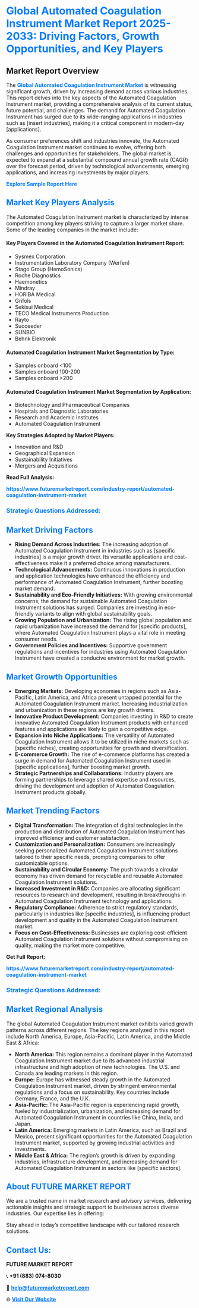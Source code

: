 <h1 style="color: #007BFF;">Global Automated Coagulation Instrument Market Report 2025-2033: Driving Factors, Growth Opportunities, and Key Players</h1>

<section id="overview">
<h2>Market Report Overview</h2>
<p>The <a href="https://www.futuremarketreport.com/industry-report/automated-coagulation-instrument-market" style="color: #007BFF; text-decoration: none;"><strong>Global Automated Coagulation Instrument Market</strong></a> is witnessing significant growth, driven by increasing demand across various industries. This report delves into the key aspects of the Automated Coagulation Instrument market, providing a comprehensive analysis of its current status, future potential, and challenges. The demand for Automated Coagulation Instrument has surged due to its wide-ranging applications in industries such as [insert industries], making it a critical component in modern-day [applications].</p>
<p>As consumer preferences shift and industries innovate, the Automated Coagulation Instrument market continues to evolve, offering both challenges and opportunities for stakeholders. The global market is expected to expand at a substantial compound annual growth rate (CAGR) over the forecast period, driven by technological advancements, emerging applications, and increasing investments by major players.</p>
</section>

<section id="overview">
<p><a href="https://www.futuremarketreport.com/request-sample/reportId=127052" style="color: #007BFF; text-decoration: none;"><strong>Explore Sample Report Here</strong></a></p>
</section>

<section id="key-players">
<h2 style="color: #007BFF;">Market Key Players Analysis</h2>
<p>The Automated Coagulation Instrument market is characterized by intense competition among key players striving to capture a larger market share. Some of the leading companies in the market include:</p>
<h4>Key Players Covered in the Automated Coagulation Instrument Report:</h4>
<ul><li>Sysmex Corporation</li><li>Instrumentation Laboratory Company (Werfen)</li><li>Stago Group (HemoSonics)</li><li>Roche Diagnostics</li><li>Haemonetics</li><li>Mindray</li><li>HORIBA Medical</li><li>Grifols</li><li>Sekisui Medical</li><li>TECO Medical Instruments Production</li><li>Rayto</li><li>Succeeder</li><li>SUNBIO</li><li>Behnk Elektronik</li></ul>
<h4>Automated Coagulation Instrument Market Segmentation by Type:</h4>
<ul><li>Samples onboard &lt;100</li><li>Samples onboard 100-200</li><li>Samples onboard &gt;200</li></ul>

<h4>Automated Coagulation Instrument Market Segmentation by Application:</h4>
<ul><li>Biotechnology and Pharmaceutical Companies</li><li>Hospitals and Diagnostic Laboratories</li><li>Research and Academic Institutes</li><li>Automated Coagulation Instrument</li></ul>
<p><strong>Key Strategies Adopted by Market Players:</strong></p>
<ul>
<li>Innovation and R&D</li>
<li>Geographical Expansion</li>
<li>Sustainability Initiatives</li>
<li>Mergers and Acquisitions</li>
</ul>
</section>

<section>
<p><strong>Read Full Analysis: </strong></p><a href="https://www.futuremarketreport.com/industry-report/automated-coagulation-instrument-market" style="color: #007BFF; text-decoration: none;"><strong>https://www.futuremarketreport.com/industry-report/automated-coagulation-instrument-market</strong></a>
<h3 style="color: #007BFF;">Strategic Questions Addressed:</h3>
</section>

<section id="driving-factors">
<h2 style="color: #007BFF;">Market Driving Factors</h2>
<ul>
<li><strong>Rising Demand Across Industries:</strong> The increasing adoption of Automated Coagulation Instrument in industries such as [specific industries] is a major growth driver. Its versatile applications and cost-effectiveness make it a preferred choice among manufacturers.</li>
<li><strong>Technological Advancements:</strong> Continuous innovations in production and application technologies have enhanced the efficiency and performance of Automated Coagulation Instrument, further boosting market demand.</li>
<li><strong>Sustainability and Eco-Friendly Initiatives:</strong> With growing environmental concerns, the demand for sustainable Automated Coagulation Instrument solutions has surged. Companies are investing in eco-friendly variants to align with global sustainability goals.</li>
<li><strong>Growing Population and Urbanization:</strong> The rising global population and rapid urbanization have increased the demand for [specific products], where Automated Coagulation Instrument plays a vital role in meeting consumer needs.</li>
<li><strong>Government Policies and Incentives:</strong> Supportive government regulations and incentives for industries using Automated Coagulation Instrument have created a conducive environment for market growth.</li>
</ul>
</section>

<section id="growth-opportunities">
<h2 style="color: #007BFF;">Market Growth Opportunities</h2>
<ul>
<li><strong>Emerging Markets:</strong> Developing economies in regions such as Asia-Pacific, Latin America, and Africa present untapped potential for the Automated Coagulation Instrument market. Increasing industrialization and urbanization in these regions are key growth drivers.</li>
<li><strong>Innovative Product Development:</strong> Companies investing in R&D to create innovative Automated Coagulation Instrument products with enhanced features and applications are likely to gain a competitive edge.</li>
<li><strong>Expansion into Niche Applications:</strong> The versatility of Automated Coagulation Instrument allows it to be utilized in niche markets such as [specific niches], creating opportunities for growth and diversification.</li>
<li><strong>E-commerce Growth:</strong> The rise of e-commerce platforms has created a surge in demand for Automated Coagulation Instrument used in [specific applications], further boosting market growth.</li>
<li><strong>Strategic Partnerships and Collaborations:</strong> Industry players are forming partnerships to leverage shared expertise and resources, driving the development and adoption of Automated Coagulation Instrument products globally.</li>
</ul>
</section>

<section id="trending-factors">
<h2 style="color: #007BFF;">Market Trending Factors</h2>
<ul>
<li><strong>Digital Transformation:</strong> The integration of digital technologies in the production and distribution of Automated Coagulation Instrument has improved efficiency and customer satisfaction.</li>
<li><strong>Customization and Personalization:</strong> Consumers are increasingly seeking personalized Automated Coagulation Instrument solutions tailored to their specific needs, prompting companies to offer customizable options.</li>
<li><strong>Sustainability and Circular Economy:</strong> The push towards a circular economy has driven demand for recyclable and reusable Automated Coagulation Instrument solutions.</li>
<li><strong>Increased Investment in R&D:</strong> Companies are allocating significant resources to research and development, resulting in breakthroughs in Automated Coagulation Instrument technology and applications.</li>
<li><strong>Regulatory Compliance:</strong> Adherence to strict regulatory standards, particularly in industries like [specific industries], is influencing product development and quality in the Automated Coagulation Instrument market.</li>
<li><strong>Focus on Cost-Effectiveness:</strong> Businesses are exploring cost-efficient Automated Coagulation Instrument solutions without compromising on quality, making the market more competitive.</li>
</ul>
</section>

<section>
<p><strong>Get Full Report: </strong></p><a href="https://www.futuremarketreport.com/industry-report/automated-coagulation-instrument-market" style="color: #007BFF; text-decoration: none;"><strong>https://www.futuremarketreport.com/industry-report/automated-coagulation-instrument-market</strong></a>
<h3 style="color: #007BFF;">Strategic Questions Addressed:</h3>
</section>


<section id="regional-analysis">
<h2 style="color: #007BFF;">Market Regional Analysis</h2>
<p>The global Automated Coagulation Instrument market exhibits varied growth patterns across different regions. The key regions analyzed in this report include North America, Europe, Asia-Pacific, Latin America, and the Middle East & Africa:</p>
<ul>
<li><strong>North America:</strong> This region remains a dominant player in the Automated Coagulation Instrument market due to its advanced industrial infrastructure and high adoption of new technologies. The U.S. and Canada are leading markets in this region.</li>
<li><strong>Europe:</strong> Europe has witnessed steady growth in the Automated Coagulation Instrument market, driven by stringent environmental regulations and a focus on sustainability. Key countries include Germany, France, and the U.K.</li>
<li><strong>Asia-Pacific:</strong> The Asia-Pacific region is experiencing rapid growth, fueled by industrialization, urbanization, and increasing demand for Automated Coagulation Instrument in countries like China, India, and Japan.</li>
<li><strong>Latin America:</strong> Emerging markets in Latin America, such as Brazil and Mexico, present significant opportunities for the Automated Coagulation Instrument market, supported by growing industrial activities and investments.</li>
<li><strong>Middle East & Africa:</strong> The region’s growth is driven by expanding industries, infrastructure development, and increasing demand for Automated Coagulation Instrument in sectors like [specific sectors].</li>
</ul>
</section>

<footer>
<h2 style="color: #007BFF;">About FUTURE MARKET REPORT</h2>
<p>We are a trusted name in market research and advisory services, delivering actionable insights and strategic support to businesses across diverse industries. Our expertise lies in offering:</p>

<p>Stay ahead in today’s competitive landscape with our tailored research solutions.</p>

<h2 style="color: #007BFF;">Contact Us:</h2>
<p><strong>FUTURE MARKET REPORT</strong></p>
<p>📞 <strong>+91 (883) 074-8030</strong></p>
<p>📧 <strong><a href="mailto:help@futuremarketreport.com" style="color: #007BFF;">help@futuremarketreport.com</a></strong></p>
<p>🌐 <strong><a href="https://www.futuremarketreport.com/" style="color: #007BFF;">Visit Our Website</a></strong></p>
</footer>